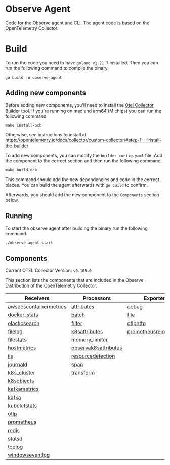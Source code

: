# Observe Agent

Code for the Observe agent and CLI. The agent code is based on the OpenTelemetry Collector. 

# Build

To run the code you need to have `golang v1.21.7` installed. Then you can run the following command to compile the binary.

```
go build -o observe-agent
```

## Adding new components

Before adding new components, you'll need to install the [Otel Collector Builder](https://github.com/open-telemetry/opentelemetry-collector/tree/main/cmd/builder) tool. If you're running on mac and arm64 (M chips) you can run the following command

```
make install-ocb
```

Otherwise, see instructions to install at https://opentelemetry.io/docs/collector/custom-collector/#step-1---install-the-builder

To add new components, you can modify the `builder-config.yaml` file. Add the component to the correct section and then run the following command.
```
make build-ocb
```

This command should add the new dependencies and code in the correct places. You can build the agent afterwards with `go build` to confirm. 

Afterwards, you should add the new component to the `Components` section below. 

## Running

To start the observe agent after building the binary run the following command. 

```
./observe-agent start
```

## Components

Current OTEL Collector Version: `v0.105.0`

This section lists the components that are included in the Observe Distribution of the OpenTelemetry Collector.

| Receivers                                                | Processors                                            | Exporters                                              | Extensions                           | Connectors                  |
|----------------------------------------------------------|-------------------------------------------------------|--------------------------------------------------------|--------------------------------------|-----------------------------|
| [awsecscontainermetrics][awsecscontainermetricsreceiver] | [attributes][attributesprocessor]                     | [debug][debugexporter]                                 | [file_storage][filestorage]          | [count][countconnector]     |
| [docker_stats][dockerstatsreceiver]                      | [batch][batchprocessor]                               | [file][fileexporter]                                   | [health_check][healthcheckextension] | [forward][forwardconnector] |
| [elasticsearch][elasticsearchreceiver]                   | [filter][filterprocessor]                             | [otlphttp][otlphttpexporter]                           | [zpages][zpagesextension]            |                             |
| [filelog][filelogreceiver]                               | [k8sattributes][k8sattributesprocessor]               | [prometheusremotewrite][prometheusremotewriteexporter] |                                      |                             |
| [filestats][filestatsreceiver]                           | [memory_limiter][memorylimiterprocessor]              |                                                        |                                      |                             |
| [hostmetrics][hostmetricsreceiver]                       | [observek8sattributes][observek8sattributesprocessor] |                                                        |                                      |                             |
| [iis][iisreceiver]                                       | [resourcedetection][resourcedetectionprocessor]       |                                                        |                                      |                             |
| [journald][journaldreceiver]                             | [span][spanprocessor]                                 |                                                        |                                      |                             |
| [k8s_cluster][k8sclusterreceiver]                        | [transform][transformprocessor]                       |                                                        |                                      |                             |
| [k8sobjects][k8sobjectsreceiver]                         |                                                       |                                                        |                                      |                             |
| [kafkametrics][kafkametricsreceiver]                     |                                                       |                                                        |                                      |                             |
| [kafka][kafkareceiver]                                   |                                                       |                                                        |                                      |                             |
| [kubeletstats][kubeletstatsreceiver]                     |                                                       |                                                        |                                      |                             |
| [otlp][otlpreceiver]                                     |                                                       |                                                        |                                      |                             |
| [prometheus][prometheusreceiver]                         |                                                       |                                                        |                                      |                             |
| [redis][redisreceiver]                                   |                                                       |                                                        |                                      |                             |
| [statsd][statsdreceiver]                                 |                                                       |                                                        |                                      |                             |
| [tcplog][tcplogreceiver]                                 |                                                       |                                                        |                                      |                             |
| [windowseventlog][windowseventlogreceiver]               |                                                       |                                                        |                                      |                             |

[awsecscontainermetricsreceiver]: https://github.com/open-telemetry/opentelemetry-collector-contrib/tree/v0.105.0/receiver/awsecscontainermetricsreceiver
[dockerstatsreceiver]: https://github.com/open-telemetry/opentelemetry-collector-contrib/tree/v0.105.0/receiver/dockerstatsreceiver
[elasticsearchreceiver]: https://github.com/open-telemetry/opentelemetry-collector-contrib/tree/v0.105.0/receiver/elasticsearchreceiver
[filelogreceiver]: https://github.com/open-telemetry/opentelemetry-collector-contrib/tree/v0.105.0/receiver/filelogreceiver
[filestatsreceiver]: https://github.com/open-telemetry/opentelemetry-collector-contrib/tree/v0.105.0/receiver/filestatsreceiver
[hostmetricsreceiver]: https://github.com/open-telemetry/opentelemetry-collector-contrib/tree/v0.105.0/receiver/hostmetricsreceiver
[iisreceiver]: https://github.com/open-telemetry/opentelemetry-collector-contrib/tree/v0.105.0/receiver/iisreceiver
[journaldreceiver]: https://github.com/open-telemetry/opentelemetry-collector-contrib/tree/v0.105.0/receiver/journaldreceiver
[k8sclusterreceiver]: https://github.com/open-telemetry/opentelemetry-collector-contrib/tree/v0.105.0/receiver/k8sclusterreceiver
[k8sobjectsreceiver]: https://github.com/open-telemetry/opentelemetry-collector-contrib/tree/v0.105.0/receiver/k8sobjectsreceiver
[kafkametricsreceiver]: https://github.com/open-telemetry/opentelemetry-collector-contrib/tree/v0.105.0/receiver/kafkametricsreceiver
[kafkareceiver]: https://github.com/open-telemetry/opentelemetry-collector-contrib/tree/v0.105.0/receiver/kafkareceiver
[kubeletstatsreceiver]: https://github.com/open-telemetry/opentelemetry-collector-contrib/tree/v0.105.0/receiver/kubeletstatsreceiver
[otlpreceiver]: https://github.com/open-telemetry/opentelemetry-collector/tree/v0.105.0/receiver/otlpreceiver
[prometheusreceiver]: https://github.com/open-telemetry/opentelemetry-collector-contrib/tree/v0.105.0/receiver/prometheusreceiver
[redisreceiver]: https://github.com/open-telemetry/opentelemetry-collector-contrib/tree/v0.102.0/receiver/redisreceiver
[statsdreceiver]: https://github.com/open-telemetry/opentelemetry-collector-contrib/tree/v0.105.0/receiver/statsdreceiver
[tcplogreceiver]: https://github.com/open-telemetry/opentelemetry-collector-contrib/tree/v0.105.0/receiver/tcplogreceiver
[windowseventlogreceiver]: https://github.com/open-telemetry/opentelemetry-collector-contrib/tree/v0.105.0/receiver/windowseventlogreceiver
[attributesprocessor]: https://github.com/open-telemetry/opentelemetry-collector-contrib/tree/v0.105.0/processor/attributesprocessor
[batchprocessor]: https://github.com/open-telemetry/opentelemetry-collector/tree/v0.105.0/processor/batchprocessor
[filterprocessor]: https://github.com/open-telemetry/opentelemetry-collector-contrib/tree/v0.105.0/processor/filterprocessor
[k8sattributesprocessor]: https://github.com/open-telemetry/opentelemetry-collector-contrib/tree/v0.105.0/processor/k8sattributesprocessor
[memorylimiterprocessor]: https://github.com/open-telemetry/opentelemetry-collector/tree/v0.105.0/processor/memorylimiterprocessor
[observek8sattributesprocessor]: ./components/processors/observek8sattributesprocessor
[resourcedetectionprocessor]: https://github.com/open-telemetry/opentelemetry-collector-contrib/tree/v0.105.0/processor/resourcedetectionprocessor
[spanprocessor]: https://github.com/open-telemetry/opentelemetry-collector-contrib/tree/v0.105.0/processor/spanprocessor
[transformprocessor]: https://github.com/open-telemetry/opentelemetry-collector-contrib/tree/v0.105.0/processor/transformprocessor
[debugexporter]: https://github.com/open-telemetry/opentelemetry-collector/tree/v0.105.0/exporter/debugexporter
[fileexporter]: https://github.com/open-telemetry/opentelemetry-collector-contrib/tree/v0.105.0/exporter/fileexporter
[otlphttpexporter]: https://github.com/open-telemetry/opentelemetry-collector/tree/v0.105.0/exporter/otlphttpexporter
[prometheusremotewriteexporter]: https://github.com/open-telemetry/opentelemetry-collector-contrib/tree/v0.105.0/exporter/prometheusremotewriteexporter
[countconnector]: https://github.com/open-telemetry/opentelemetry-collector-contrib/tree/v0.105.0/connector/countconnector
[forwardconnector]: https://github.com/open-telemetry/opentelemetry-collector/tree/v0.105.0/connector/forwardconnector
[filestorage]: https://github.com/open-telemetry/opentelemetry-collector-contrib/tree/v0.105.0/extension/storage/filestorage
[healthcheckextension]: https://github.com/open-telemetry/opentelemetry-collector-contrib/tree/v0.105.0/extension/healthcheckextension
[zpagesextension]: https://github.com/open-telemetry/opentelemetry-collector/tree/v0.105.0/extension/zpagesextension